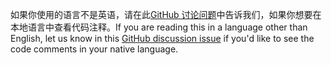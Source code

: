 <span data-ttu-id="83072-101">如果你使用的语言不是英语，请在此[GitHub 讨论问题](https://github.com/aspnet/AspNetCore.Docs/issues/16455)中告诉我们，如果你想要在本地语言中查看代码注释。</span><span class="sxs-lookup"><span data-stu-id="83072-101">If you are reading this in a language other than English, let us know in this [GitHub discussion issue](https://github.com/aspnet/AspNetCore.Docs/issues/16455) if you'd like to see the code comments in your native language.</span></span>